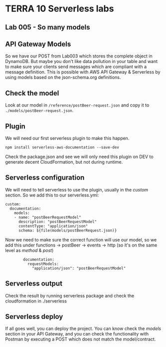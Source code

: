# TERRA 10 Serverless labs

## Lab 005 - So many models

## API Gateway Models
So we have our POST from Lab003 which stores the complete object in DynamoDB. But maybe you don't like data pollution in your table and want to make sure your clients send messages which are compliant with a message definition. This is possible with AWS API Gateway & Serverless by using models based on the json-schema.org definitions.

## Check the model
Look at our model in `/reference/postBeer-request.json` and copy it to `./models/postBeer-request.json`.

## Plugin
We will need our first serverless plugin to make this happen.
``` 
npm install serverless-aws-documentation --save-dev
```
Check the package.json and see we will only need this plugin on DEV to generate decent CloudFormation, but not during runtime.

## Serverless configuration
We will need to tell serverless to use the plugin, usually in the _custom_ section. So we add this to our serverless.yml:
``` 
custom:
  documentation:
    models:
    - name: "postBeerRequestModel"
      description: "postBeerRequestModel"
      contentType: "application/json"
      schema: ${file(models/postBeerRequest.json)}
``` 

Now we need to make sure the correct function will use our model, so we add this under functions -> postBeer -> events -> http (so it's on the same level as _method_ & _post_)
``` 
        documentation:
          requestModels:
            "application/json": "postBeerRequestModel"
``` 

## Serverless output
Check the result by running serverless package and check the cloudformation in ./serverless 

## Serverless deploy
If all goes well, you can deploy the project. 
You can know check the _models_ section in your API Gateway, and you can check the functionality with Postman by executing a POST which does not match the model/contract.
